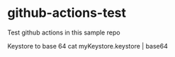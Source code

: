 # github-actions-test

Test github actions in this sample repo


Keystore to base 64
cat myKeystore.keystore | base64



